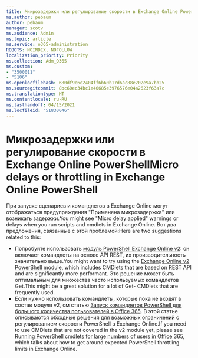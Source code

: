 ```yaml
---
title: Микрозадержки или регулирование скорости в Exchange Online PowerShell
ms.author: pebaum
author: pebaum
manager: scotv
ms.audience: Admin
ms.topic: article
ms.service: o365-administration
ROBOTS: NOINDEX, NOFOLLOW
localization_priority: Priority
ms.collection: Adm_O365
ms.custom:
- "3500011"
- "5106"
ms.openlocfilehash: 680df9e6e2404ff6b60b17d6ac88e202e9a7bb25
ms.sourcegitcommit: 8bc60ec34bc1e40685e3976576e04a2623f63a7c
ms.translationtype: HT
ms.contentlocale: ru-RU
ms.lasthandoff: 04/15/2021
ms.locfileid: "51830046"
---
```

# <a name="micro-delays-or-throttling-in-exchange-online-powershell"></a><span data-ttu-id="af30d-102">Микрозадержки или регулирование скорости в Exchange Online PowerShell</span><span class="sxs-lookup"><span data-stu-id="af30d-102">Micro delays or throttling in Exchange Online PowerShell</span></span>

<span data-ttu-id="af30d-103">При запуске сценариев и командлетов в Exchange Online могут отображаться предупреждения "Применена микрозадержка" или возникать задержки.</span><span class="sxs-lookup"><span data-stu-id="af30d-103">You might see "Micro delay applied" warnings or delays when you run scripts and cmdlets in Exchange Online.</span></span> <span data-ttu-id="af30d-104">Вот два предложения, связанные с этой проблемой:</span><span class="sxs-lookup"><span data-stu-id="af30d-104">Here are two suggestions related to this:</span></span>

- <span data-ttu-id="af30d-105">Попробуйте использовать [модуль PowerShell Exchange Online v2](https://docs.microsoft.com/powershell/exchange/exchange-online/exchange-online-powershell-v2/exchange-online-powershell-v2?view=exchange-ps): он включает командлеты на основе API REST, их производительность значительно выше.</span><span class="sxs-lookup"><span data-stu-id="af30d-105">You might want to try using the [Exchange Online v2 PowerShell module](https://docs.microsoft.com/powershell/exchange/exchange-online/exchange-online-powershell-v2/exchange-online-powershell-v2?view=exchange-ps), which includes CMDlets that are based on REST API and are significantly more performant.</span></span> <span data-ttu-id="af30d-106">Это решение может быть оптимальным для множества часто используемых командлетов Get.</span><span class="sxs-lookup"><span data-stu-id="af30d-106">This might be a great solution for a lot of Get- CMDlets that are frequently used.</span></span>
- <span data-ttu-id="af30d-107">Если нужно использовать командлеты, которые пока не входят в состав модуля v2, см статью [Запуск командлетов PowerShell для большого количества пользователей в Office 365](https://techcommunity.microsoft.com/t5/exchange-team-blog/updated-running-powershell-cmdlets-for-large-numbers-of-users-in/ba-p/1000628#). В этой статье описываются обходные решения для возможных ограничений с регулированием скорости PowerShell в Exchange Online.</span><span class="sxs-lookup"><span data-stu-id="af30d-107">If you need to use CMDlets that are not covered in the v2 module yet, please see [Running PowerShell cmdlets for large numbers of users in Office 365](https://techcommunity.microsoft.com/t5/exchange-team-blog/updated-running-powershell-cmdlets-for-large-numbers-of-users-in/ba-p/1000628#), which talks about how to get around expected PowerShell throttling limits in Exchange Online.</span></span>
